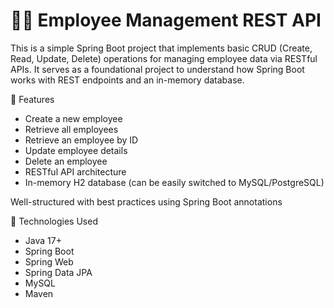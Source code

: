 # 👨‍💼 Employee Management REST API

This is a simple Spring Boot project that implements basic CRUD (Create, Read, Update, Delete) operations for managing employee data via RESTful APIs. It serves as a foundational project to understand how Spring Boot works with REST endpoints and an in-memory database.

📌 Features
- Create a new employee
- Retrieve all employees
- Retrieve an employee by ID
- Update employee details
- Delete an employee
- RESTful API architecture
- In-memory H2 database (can be easily switched to MySQL/PostgreSQL)

Well-structured with best practices using Spring Boot annotations

🧱 Technologies Used
- Java 17+
- Spring Boot
- Spring Web
- Spring Data JPA
- MySQL
- Maven
